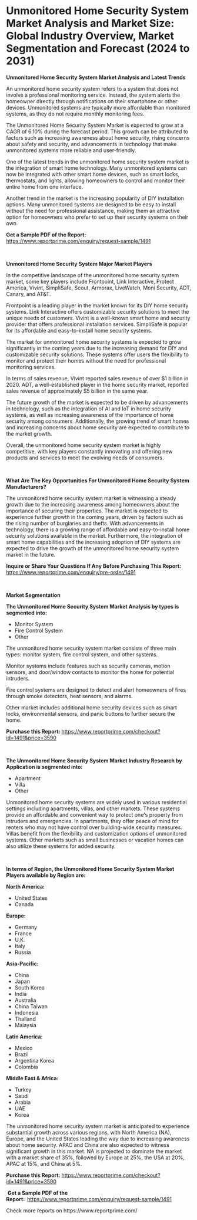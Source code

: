 <p><h1>Unmonitored Home Security System Market Analysis and Market Size: Global Industry Overview, Market Segmentation and Forecast (2024 to 2031)</h1></p><p><strong>Unmonitored Home Security System Market Analysis and Latest Trends</strong></p>
<p><p>An unmonitored home security system refers to a system that does not involve a professional monitoring service. Instead, the system alerts the homeowner directly through notifications on their smartphone or other devices. Unmonitored systems are typically more affordable than monitored systems, as they do not require monthly monitoring fees.</p><p>The Unmonitored Home Security System Market is expected to grow at a CAGR of 6.10% during the forecast period. This growth can be attributed to factors such as increasing awareness about home security, rising concerns about safety and security, and advancements in technology that make unmonitored systems more reliable and user-friendly.</p><p>One of the latest trends in the unmonitored home security system market is the integration of smart home technology. Many unmonitored systems can now be integrated with other smart home devices, such as smart locks, thermostats, and lights, allowing homeowners to control and monitor their entire home from one interface.</p><p>Another trend in the market is the increasing popularity of DIY installation options. Many unmonitored systems are designed to be easy to install without the need for professional assistance, making them an attractive option for homeowners who prefer to set up their security systems on their own.</p></p>
<p><strong>Get a Sample PDF of the Report:&nbsp;</strong> <a href="https://www.reportprime.com/enquiry/request-sample/1491">https://www.reportprime.com/enquiry/request-sample/1491</a></p>
<p>&nbsp;</p>
<p><strong>Unmonitored Home Security System Major Market Players</strong></p>
<p><p>In the competitive landscape of the unmonitored home security system market, some key players include Frontpoint, Link Interactive, Protect America, Vivint, SimpliSafe, Scout, Armorax, LiveWatch, Moni Security, ADT, Canary, and AT&T. </p><p>Frontpoint is a leading player in the market known for its DIY home security systems. Link Interactive offers customizable security solutions to meet the unique needs of customers. Vivint is a well-known smart home and security provider that offers professional installation services. SimpliSafe is popular for its affordable and easy-to-install home security systems.</p><p>The market for unmonitored home security systems is expected to grow significantly in the coming years due to the increasing demand for DIY and customizable security solutions. These systems offer users the flexibility to monitor and protect their homes without the need for professional monitoring services.</p><p>In terms of sales revenue, Vivint reported sales revenue of over $1 billion in 2020. ADT, a well-established player in the home security market, reported sales revenue of approximately $5 billion in the same year.</p><p>The future growth of the market is expected to be driven by advancements in technology, such as the integration of AI and IoT in home security systems, as well as increasing awareness of the importance of home security among consumers. Additionally, the growing trend of smart homes and increasing concerns about home security are expected to contribute to the market growth.</p><p>Overall, the unmonitored home security system market is highly competitive, with key players constantly innovating and offering new products and services to meet the evolving needs of consumers.</p></p>
<p>&nbsp;</p>
<p><strong>What Are The Key Opportunities For Unmonitored Home Security System Manufacturers?</strong></p>
<p><p>The unmonitored home security system market is witnessing a steady growth due to the increasing awareness among homeowners about the importance of securing their properties. The market is expected to experience further growth in the coming years, driven by factors such as the rising number of burglaries and thefts. With advancements in technology, there is a growing range of affordable and easy-to-install home security solutions available in the market. Furthermore, the integration of smart home capabilities and the increasing adoption of DIY systems are expected to drive the growth of the unmonitored home security system market in the future.</p></p>
<p><strong>Inquire or Share Your Questions If Any Before Purchasing This Report:</strong> <a href="https://www.reportprime.com/enquiry/pre-order/1491">https://www.reportprime.com/enquiry/pre-order/1491</a></p>
<p>&nbsp;</p>
<p><strong>Market Segmentation</strong></p>
<p><strong>The Unmonitored Home Security System Market Analysis by types is segmented into:</strong></p>
<p><ul><li>Monitor System</li><li>Fire Control System</li><li>Other</li></ul></p>
<p><p>The unmonitored home security system market consists of three main types: monitor system, fire control system, and other systems. </p><p>Monitor systems include features such as security cameras, motion sensors, and door/window contacts to monitor the home for potential intruders. </p><p>Fire control systems are designed to detect and alert homeowners of fires through smoke detectors, heat sensors, and alarms. </p><p>Other market includes additional home security devices such as smart locks, environmental sensors, and panic buttons to further secure the home.</p></p>
<p><strong>Purchase this Report:&nbsp;</strong><a href="https://www.reportprime.com/checkout?id=1491&price=3590">https://www.reportprime.com/checkout?id=1491&price=3590</a></p>
<p>&nbsp;</p>
<p><strong>The Unmonitored Home Security System Market Industry Research by Application is segmented into:</strong></p>
<p><ul><li>Apartment</li><li>Villa</li><li>Other</li></ul></p>
<p><p>Unmonitored home security systems are widely used in various residential settings including apartments, villas, and other markets. These systems provide an affordable and convenient way to protect one's property from intruders and emergencies. In apartments, they offer peace of mind for renters who may not have control over building-wide security measures. Villas benefit from the flexibility and customization options of unmonitored systems. Other markets such as small businesses or vacation homes can also utilize these systems for added security.</p></p>
<p>&nbsp;</p>
<p><strong>In terms of Region, the Unmonitored Home Security System Market Players available by Region are:</strong></p>
<p>
    <p> <strong> North America: </strong>
        <ul>
            <li>United States</li>
            <li>Canada</li>
        </ul>
        </p> 
    <p> <strong> Europe: </strong>
        <ul>
            <li>Germany</li>
            <li>France</li>
            <li>U.K.</li>
            <li>Italy</li>
            <li>Russia</li>
        </ul>
        </p> 
    <p> <strong> Asia-Pacific: </strong>
        <ul>
            <li>China</li>
            <li>Japan</li>
            <li>South Korea</li>
            <li>India</li>
            <li>Australia</li>
            <li>China Taiwan</li>
            <li>Indonesia</li>
            <li>Thailand</li>
            <li>Malaysia</li>
        </ul>
        </p> 
    <p> <strong> Latin America: </strong>
        <ul>
            <li>Mexico</li>
            <li>Brazil</li>
            <li>Argentina Korea</li>
            <li>Colombia</li>
        </ul>
        </p> 
    <p> <strong> Middle East & Africa: </strong>
        <ul>
            <li>Turkey</li>
            <li>Saudi</li>
            <li>Arabia</li>
            <li>UAE</li>
            <li>Korea</li>
        </ul>
    </p>
    </p>
<p><p>The unmonitored home security system market is anticipated to experience substantial growth across various regions, with North America (NA), Europe, and the United States leading the way due to increasing awareness about home security. APAC and China are also expected to witness significant growth in this market. NA is projected to dominate the market with a market share of 35%, followed by Europe at 25%, the USA at 20%, APAC at 15%, and China at 5%.</p></p>
<p><strong>Purchase this Report: </strong><a href="https://www.reportprime.com/checkout?id=1491&price=3590">https://www.reportprime.com/checkout?id=1491&price=3590</a></p>
<p>&nbsp;<strong>Get a Sample PDF of the Report:&nbsp;&nbsp;</strong><a href="https://www.reportprime.com/enquiry/request-sample/1491">https://www.reportprime.com/enquiry/request-sample/1491</a></p>
<p><strong></strong></p>
<p>Check more reports on https://www.reportprime.com/</p>